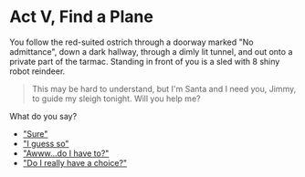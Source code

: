 # Act V, Find a Plane

You follow the red-suited ostrich through a doorway marked "No
admittance", down a dark hallway, through a dimly lit tunnel, and out
onto a private part of the tarmac. Standing in front of you is a sled
with 8 shiny robot reindeer.

> This may be hard to understand, but I'm Santa and I need you, Jimmy, to guide my sleigh tonight. Will you help me?

What do you say?

  * ["Sure"](./5a.md)
  * ["I guess so"](./5a.md)
  * ["Awww...do I have to?"](./5a.md)
  * ["Do I really have a choice?"](./5a.md)
